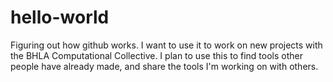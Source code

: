 # hello-world

Figuring out how github works.
I want to use it to work on new projects with the BHLA Computational Collective. I plan to use this to find tools other people have already made, and share the tools I'm working on with others.
